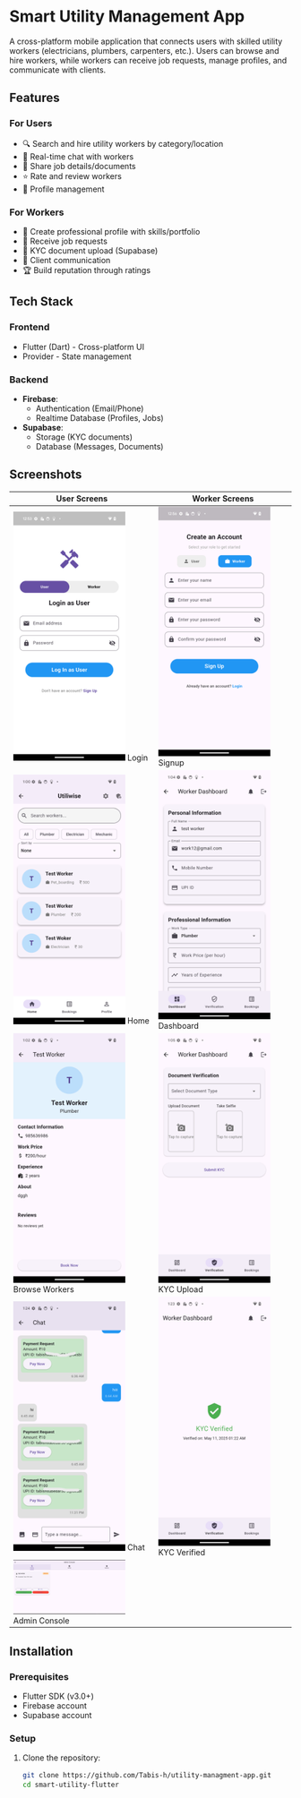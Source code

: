 # Smart Utility Management App


A cross-platform mobile application that connects users with skilled utility workers (electricians, plumbers, carpenters, etc.). Users can browse and hire workers, while workers can receive job requests, manage profiles, and communicate with clients.

## Features

### For Users
- 🔍 Search and hire utility workers by category/location
- 💬 Real-time chat with workers
- 📄 Share job details/documents
- ⭐ Rate and review workers
- 👤 Profile management

### For Workers
- 📝 Create professional profile with skills/portfolio
- 📲 Receive job requests
- 📂 KYC document upload (Supabase)
- 💬 Client communication
- 🏆 Build reputation through ratings

## Tech Stack

### Frontend
- Flutter (Dart) - Cross-platform UI
- Provider - State management

### Backend
- **Firebase**:
  - Authentication (Email/Phone)
  - Realtime Database (Profiles, Jobs)
- **Supabase**:
  - Storage (KYC documents)
  - Database (Messages, Documents)

## Screenshots

| User Screens | Worker Screens |
|--------------|----------------|
| <img src="utiliwise/assets/screenshots/login.png" width="200"> Login | <img src="utiliwise/assets/screenshots/worker_signup.png" width="200"> Signup |
| <img src="utiliwise/assets/screenshots/user_home.png" width="200"> Home | <img src="utiliwise/assets/screenshots/worker_dashboard.png" width="200"> Dashboard |
| <img src="utiliwise/assets/screenshots/hire_worker.png" width="200"> Browse Workers | <img src="utiliwise/assets/screenshots/kyc_upload.png" width="200"> KYC Upload |
| <img src="utiliwise/assets/screenshots/chat.png" width="200"> Chat | <img src="utiliwise/assets/screenshots/kyc_verified.png" width="200"> KYC Verified |
|  <img src="utiliwise/assets/screenshots/admin.png" width="200"> Admin Console |



## Installation

### Prerequisites
- Flutter SDK (v3.0+)
- Firebase account
- Supabase account

### Setup
1. Clone the repository:
   ```bash
   git clone https://github.com/Tabis-h/utility-managment-app.git
   cd smart-utility-flutter
